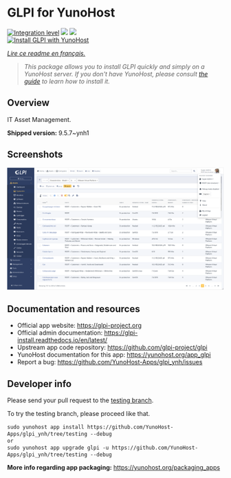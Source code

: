 <!--
N.B.: This README was automatically generated by https://github.com/YunoHost/apps/tree/master/tools/README-generator
It shall NOT be edited by hand.
-->

# GLPI for YunoHost

[![Integration level](https://dash.yunohost.org/integration/glpi.svg)](https://dash.yunohost.org/appci/app/glpi) ![](https://ci-apps.yunohost.org/ci/badges/glpi.status.svg) ![](https://ci-apps.yunohost.org/ci/badges/glpi.maintain.svg)  
[![Install GLPI with YunoHost](https://install-app.yunohost.org/install-with-yunohost.svg)](https://install-app.yunohost.org/?app=glpi)

*[Lire ce readme en français.](./README_fr.md)*

> *This package allows you to install GLPI quickly and simply on a YunoHost server.
If you don't have YunoHost, please consult [the guide](https://yunohost.org/#/install) to learn how to install it.*

## Overview

IT Asset Management.

**Shipped version:** 9.5.7~ynh1



## Screenshots

![](./doc/screenshots/screenshot.png)

## Documentation and resources

* Official app website: https://glpi-project.org
* Official admin documentation: https://glpi-install.readthedocs.io/en/latest/
* Upstream app code repository: https://github.com/glpi-project/glpi
* YunoHost documentation for this app: https://yunohost.org/app_glpi
* Report a bug: https://github.com/YunoHost-Apps/glpi_ynh/issues

## Developer info

Please send your pull request to the [testing branch](https://github.com/YunoHost-Apps/glpi_ynh/tree/testing).

To try the testing branch, please proceed like that.
```
sudo yunohost app install https://github.com/YunoHost-Apps/glpi_ynh/tree/testing --debug
or
sudo yunohost app upgrade glpi -u https://github.com/YunoHost-Apps/glpi_ynh/tree/testing --debug
```

**More info regarding app packaging:** https://yunohost.org/packaging_apps